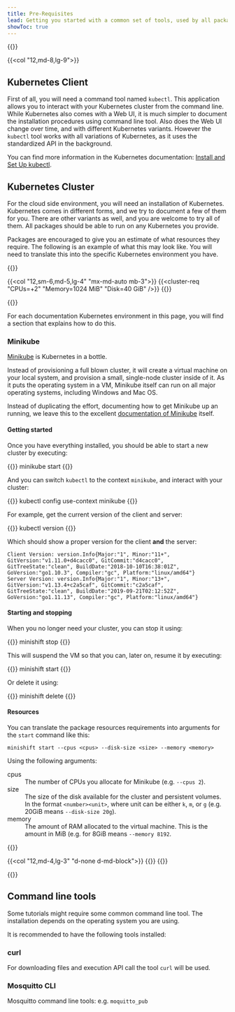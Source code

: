 ```yaml
---
title: Pre-Requisites
lead: Getting you started with a common set of tools, used by all packages.
showToc: true
---
```


{{<row>}}

{{<col "12,md-8,lg-9">}}

## Kubernetes Client

First of all, you will need a command tool named `kubectl`. This application allows you to interact with
your Kubernetes cluster from the command line. While Kubernetes also comes with a Web UI, it is much simpler
to document the installation procedures using command line tool. Also does the Web UI change over time, and
with different Kubernetes variants. However the `kubectl` tool works with all variations of Kubernetes, as it
uses the standardized API in the background.

You can find more information in the Kubernetes documentation: [Install and Set Up kubectl](https://kubernetes.io/docs/tasks/tools/install-kubectl/).

## Kubernetes Cluster

For the cloud side environment, you will need an installation of Kubernetes. Kubernetes comes in
different forms, and we try to document a few of them for you. There are other variants as well,
and you are welcome to try all of them. All packages should be able to run on any Kubernetes
you provide.

Packages are encouraged to give you an estimate of what resources they require. The following is
an example of what this may look like. You will need to translate this into the specific
Kubernetes environment you have.

{{<row>}}

{{<col "12,sm-6,md-5,lg-4" "mx-md-auto mb-3">}}
{{<cluster-req "CPUs=+2" "Memory=1024 MiB" "Disk=40 GiB" />}}
{{</col>}}

{{</row>}}

For each documentation Kubernetes environment in this page, you will
find a section that explains how to do this.

### Minikube

[Minikube](https://kubernetes.io/docs/setup/learning-environment/minikube/) is Kubernetes in a bottle.

Instead of provisioning a full blown cluster, it will create a virtual machine on your local system, and
provision a small, single-node cluster inside of it. As it puts the operating system in a VM, Minikube itself
can run on all major operating systems, including Windows and Mac OS.

Instead of duplicating the effort, documenting how to get Minikube up an running, we leave this to the
excellent [documentation of Minikube](https://kubernetes.io/docs/tasks/tools/install-minikube/) itself.

#### Getting started

Once you have everything installed, you should be able to start a new cluster by executing:

{{<clipboard>}}
    minikube start
{{</clipboard>}}

And you can switch `kubectl` to the context `minikube`, and interact with your cluster:

{{<clipboard>}}
    kubectl config use-context minikube
{{</clipboard>}}

For example, get the current version of the client and server:

{{<clipboard>}}
    kubectl version
{{</clipboard>}}

Which should show a proper version for the client **and** the server:

    Client Version: version.Info{Major:"1", Minor:"11+", GitVersion:"v1.11.0+d4cacc0", GitCommit:"d4cacc0", GitTreeState:"clean", BuildDate:"2018-10-10T16:38:01Z", GoVersion:"go1.10.3", Compiler:"gc", Platform:"linux/amd64"}
    Server Version: version.Info{Major:"1", Minor:"13+", GitVersion:"v1.13.4+c2a5caf", GitCommit:"c2a5caf", GitTreeState:"clean", BuildDate:"2019-09-21T02:12:52Z", GoVersion:"go1.11.13", Compiler:"gc", Platform:"linux/amd64"}

#### Starting and stopping

When you no longer need your cluster, you can stop it using:

{{<clipboard>}}
    minishift stop
{{</clipboard>}}

This will suspend the VM so that you can, later on, resume it by
executing:

{{<clipboard>}}
    minishift start
{{</clipboard>}}

Or delete it using:

{{<clipboard>}}
    minishift delete
{{</clipboard>}}

#### Resources

You can translate the package resources requirements into arguments for the `start` command like this:

    minishift start --cpus <cpus> --disk-size <size> --memory <memory>

Using the following arguments:

<dl class="row">

<dt class="col-sm-2">cpus</dt>
<dd class="col-sm-10">The number of CPUs you allocate for Minikube (e.g. <code>--cpus 2</code>).</dd>

<dt class="col-sm-2">size</dt>
<dd class="col-sm-10">
The size of the disk available for the cluster and persistent volumes. In the format <code>&lt;number&gt;&lt;unit&gt;</code>,
where unit can be either <code>k</code>, <code>m</code>, or <code>g</code> (e.g. 20GiB means <code>--disk-size 20g</code>).
</dd>

<dt class="col-sm-2">memory</dt>
<dd class="col-sm-10">
The amount of RAM allocated to the virtual machine. This is the amount in MiB (e.g. for 8GiB means <code>--memory 8192</code>.
</dd>

</dl>

{{</col>}}

{{<col "12,md-4,lg-3" "d-none d-md-block">}}
{{<toc sticky="true">}}
{{</col>}}

{{</row>}}

## Command line tools

Some tutorials might require some common command line tool. The installation depends on the
operating system you are using.

It is recommended to have the following tools installed:

### curl

For downloading files and execution API call the tool `curl` will be used.

### Mosquitto CLI

Mosquitto command line tools: e.g. `moquitto_pub`
